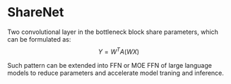 # ShareNet
Two convolutional layer in the bottleneck block share parameters, which can be formulated as:  
$$Y=W^{T}A(WX)$$

Such pattern can be extended into FFN or MOE FFN of large language models to reduce parameters and accelerate model traning and inference. 
